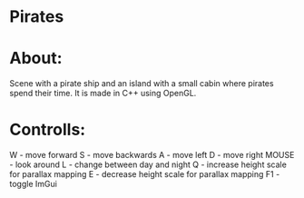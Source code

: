 # Pirates

# About:

Scene with a pirate ship and an island with a small cabin where pirates spend their time.
It is made in C++ using OpenGL.


# Controlls:

W - move forward
S - move backwards
A - move left
D - move right
MOUSE - look around
L - change between day and night
Q - increase height scale for parallax mapping
E - decrease height scale for parallax mapping
F1 - toggle ImGui
